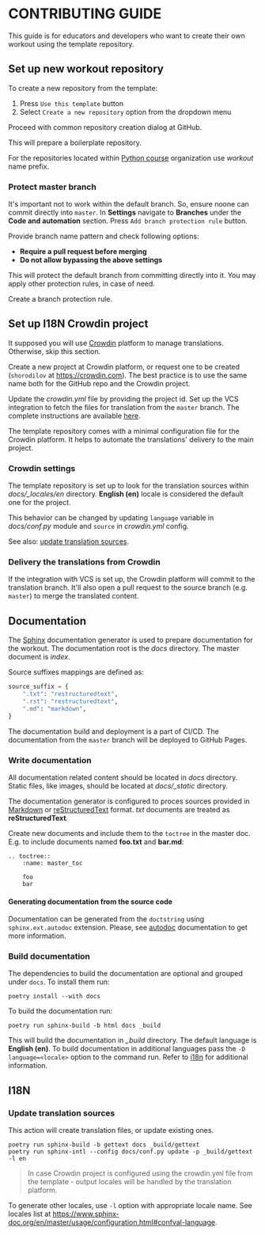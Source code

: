 # CONTRIBUTING GUIDE

This guide is for educators and developers who want to create their own workout
using the template repository.

## Set up new workout repository

To create a new repository from the template:

1. Press `Use this template` button
2. Select `Create a new repository` option from the dropdown menu

Proceed with common repository creation dialog at GitHub.

This will prepare a boilerplate repository.

For the repositories located within
[Python course](https://github.com/edu-python-course/)
organization use *workout* name prefix.

### Protect master branch

It's important not to work within the default branch. So, ensure noone can
commit directly into `master`. In **Settings** navigate to **Branches** under
the **Code and automation** section. Press `Add branch protection rule` button.

Provide branch name pattern and check following options:

- **Require a pull request before merging**
- **Do not allow bypassing the above settings**

This will protect the default branch from committing directly into it.
You may apply other protection rules, in case of need.

Create a branch protection rule.

## Set up I18N Crowdin project

It supposed you will use [Crowdin](https://crowdin.com) platform to manage
translations. Otherwise, skip this section.

Create a new project at Crowdin platform, or request one to be created 
(`shorodilov` at https://crowdin.com). 
The best practice is to use the same name both for the GitHub repo and
the Crowdin project.

Update the *crowdin.yml* file by providing the project id. Set up the VCS
integration to fetch the files for translation from the `master` branch.
The complete instructions are available 
[here](https://support.crowdin.com/github-integration/).

The template repository comes with a minimal configuration file for the Crowdin
platform. It helps to automate the translations' delivery to the main project.

### Crowdin settings

The template repository is set up to look for the translation sources within
*docs/_locales/en* directory. **English (en)** locale is considered the default
one for the project.

This behavior can be changed by updating `language` variable in *docs/conf.py*
module and `source` in *crowdin.yml* config.

See also: [update translation sources](#update-translation-sources).

### Delivery the translations from Crowdin

If the integration with VCS is set up, the Crowdin platform will commit to
the translation branch. It'll also open a pull request to the source branch
(e.g. `master`) to merge the translated content.

## Documentation

The [Sphinx](https://www.sphinx-doc.org) documentation generator is used to
prepare documentation for the workout. The documentation root is the *docs*
directory. The master document is *index*.

Source suffixes mappings are defined as:

```python
source_suffix = {
    ".txt": "restructuredtext",
    ".rst": "restructuredtext",
    ".md": "markdown",
}
```

The documentation build and deployment is a part of CI/CD. The documentation
from the `master` branch will be deployed to GitHub Pages.

### Write documentation

All documentation related content should be located in *docs* directory.
Static files, like images, should be located at *docs/_static* directory.

The documentation generator is configured to proces sources provided in
[Markdown](https://daringfireball.net/projects/markdown/) or
[reStructuredText](https://docutils.sourceforge.io/rst.html) format.
*txt* documents are treated as **reStructuredText**.

Create new documents and include them to the `toctree` in the master doc.
E.g. to include documents named **foo.txt** and **bar.md**:

```text
.. toctree::
    :name: master_toc

    foo
    bar
```

#### Generating documentation from the source code

Documentation can be generated from the `doctstring` using `sphinx.ext.autodoc`
extension. Please, see
[autodoc](https://www.sphinx-doc.org/en/master/usage/quickstart.html#autodoc)
documentation to get more information.

### Build documentation

The dependencies to build the documentation are optional and grouped under
`docs`. To install them run:

```shell
poetry install --with docs
```

To build the documentation run:

```shell
poetry run sphinx-build -b html docs _build
```

This will build the documentation in *_build* directory. The default language
is **English (en)**. To build documentation in additional languages pass the
`-D language=<locale>` option to the command run. Refer to [i18n](#i18n) for
additional information.

## I18N

### Update translation sources

This action will create translation files, or update existing ones.

```shell
poetry run sphinx-build -b gettext docs _build/gettext
poetry run sphinx-intl --config docs/conf.py update -p _build/gettext -l en
```

> In case Crowdin project is configured using the crowdin.yml file from
> the template - output locales will be handled by the translation platform.

To generate other locales, use `-l` option with appropriate locale name.
See locales list at 
https://www.sphinx-doc.org/en/master/usage/configuration.html#confval-language.
